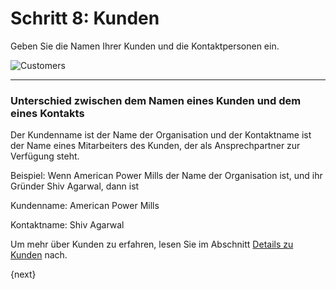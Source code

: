 <!-- add-breadcrumbs -->
# Schritt 8: Kunden


Geben Sie die Namen Ihrer Kunden und die Kontaktpersonen ein.

<img alt="Customers" class="screenshot"
src="{{docs_base_url}}/v13/assets/img/setup-wizard/step-8.png">

---

### Unterschied zwischen dem Namen eines Kunden und dem eines Kontakts

Der Kundenname ist der Name der Organisation und der Kontaktname ist der Name eines Mitarbeiters des Kunden, der als Ansprechpartner zur Verfügung steht.

Beispiel: Wenn American Power Mills der Name der Organisation ist, und ihr Gründer Shiv Agarwal, dann ist

Kundenname: American Power Mills

Kontaktname: Shiv Agarwal

Um mehr über Kunden zu erfahren, lesen Sie im Abschnitt [Details zu Kunden](/docs/v13/user/manual/de/CRM/customer.html) nach.

{next}
